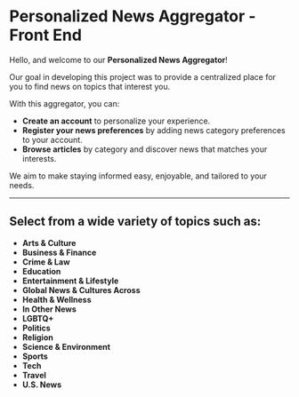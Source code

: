 # **Personalized News Aggregator - Front End**

Hello, and welcome to our **Personalized News Aggregator**! 

Our goal in developing this project was to provide a centralized place for you to find news on topics that interest you. 

With this aggregator, you can:  
- **Create an account** to personalize your experience.  
- **Register your news preferences** by adding news category preferences to your account.  
- **Browse articles** by category and discover news that matches your interests.  

We aim to make staying informed easy, enjoyable, and tailored to your needs.  

---  

## Select from a wide variety of topics such as:

- **Arts & Culture**
- **Business & Finance**
- **Crime & Law**
- **Education**
- **Entertainment & Lifestyle**  
- **Global News & Cultures Across**
- **Health & Wellness**
- **In Other News**
- **LGBTQ+**
- **Politics**
- **Religion**
- **Science & Environment**  
- **Sports**
- **Tech**
- **Travel**
- **U.S. News**

